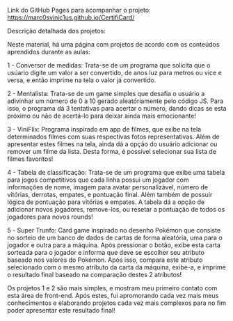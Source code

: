 Link do GitHub Pages para acompanhar o projeto: https://marc0svinic1us.github.io/CertifiCard/


Descrição detalhada dos projetos:

Neste material, há uma página com projetos de acordo com os conteúdos aprendidos durante as aulas:


1 - Conversor de medidas: Trata-se de um programa que solicita que o usúario digite um valor a ser convertido, de anos luz para metros ou vice e versa, e então imprime na tela o valor já convertido.

2 - Mentalista: Trata-se de um game simples que desafia o usuário a adivinhar um número de 0 a 10 gerado aleatóriamente pelo código JS. Para isso, o programa dá 3 tentativas para acertar o número, dando dicas se esta próximo ou não de acertá-lo para deixar ainda mais emocionante!

3 - ViniFlix: Programa inspirado em app de filmes, que exibe na tela determinados filmes com suas respectivas fotos representativas. Além de apresentar estes filmes na tela, ainda dá a opção do usuário adicionar ou remover um filme da lista. Desta forma, é possível selecionar sua lista de filmes favoritos!

4 - Tabela de classificação: Trata-se de um programa que exibe uma tabela para jogos competitivos que cada linha possui um jogador com informações de nome, imagem para avatar personalizável, número de vitórias, derrotas, empates, e pontuação final. Além também de possuir lógica de pontuação para vitórias e empates. A tabela dá a opção de adicionar novos jogadores, remove-los, ou resetar a pontuação de todos os jogadores para novos rounds!

5 - Super Trunfo: Card game inspirado no desenho Pokémon que consiste no sorteio de um banco de dados de cartas de forma aleatória, uma para o jogador e outra para a máquina. Após pressionar o botão, exibe esta carta sorteada para o jogador e informa que deve se escolher seu atributo baseado nos valores do Pokémon. Após isso, compara este atributo selecionado com o mesmo atributo da carta da máquina, exibe-a, e imprime o resultado final baseado na comparação destes 2 atributos!


Os projetos 1 e 2 são mais simples, e mostram meu primeiro contato com esta área de front-end. Após estes, fui apromorando cada vez mais meus conhecimentos e elaborando projetos cada vez mais complexos para no fim poder apresentar este resultado final!
